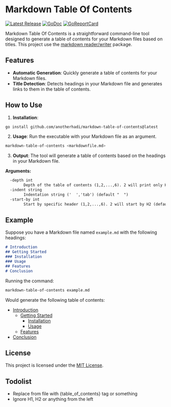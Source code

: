 # Markdown Table Of Contents

<p>
    <a href="https://github.com/anotherhadi/markdown-table-of-contents/releases"><img src="https://img.shields.io/github/release/anotherhadi/markdown-table-of-contents.svg" alt="Latest Release"></a>
    <a href="https://pkg.go.dev/github.com/anotherhadi/markdown-table-of-contents?tab=doc"><img src="https://godoc.org/github.com/golang/gddo?status.svg" alt="GoDoc"></a>
    <a href="https://goreportcard.com/report/github.com/anotherhadi/markdown-table-of-contents"><img src="https://goreportcard.com/badge/github.com/anotherhadi/markdown-table-of-contents" alt="GoReportCard"></a>
</p>

Markdown Table Of Contents is a straightforward command-line tool designed to generate a table of contents for your Markdown files based on titles.
This project use the [markdown reader/writer](https://github.com/anotherhadi/markdown) package.

## Features

- **Automatic Generation**: Quickly generate a table of contents for your Markdown files.
- **Title Detection**: Detects headings in your Markdown file and generates links to them in the table of contents.

## How to Use

1. **Installation**:

  ```bash
  go install github.com/anotherhadi/markdown-table-of-contents@latest
  ```

2. **Usage**: Run the executable with your Markdown file as an argument.

  ```bash
  markdown-table-of-contents <markdownfile.md>
  ```

3. **Output**: The tool will generate a table of contents based on the headings in your Markdown file.

**Arguments:**

```txt
  -depth int
        Depth of the table of contents (1,2,...,6). 2 will print only H1 and H2 (default 3)
  -indent string
        Indentation string ('  ','tab') (default "  ")
  -start-by int
        Start by specific header (1,2,...,6). 2 will start by H2 (default 1)
```

## Example

Suppose you have a Markdown file named `example.md` with the following headings:

```md
# Introduction
## Getting Started
### Installation
### Usage
## Features
# Conclusion
```

Running the command:

```bash
markdown-table-of-contents example.md
```

Would generate the following table of contents:

- [Introduction](#introduction)
  - [Getting Started](#getting-started)
    - [Installation](#installation)
    - [Usage](#usage)
  - [Features](#features)
- [Conclusion](#conclusion)

## License

This project is licensed under the [MIT License](LICENSE).

## Todolist

- Replace from file with {table_of_contents} tag or something
- Ignore H1, H2 or anything from the left
